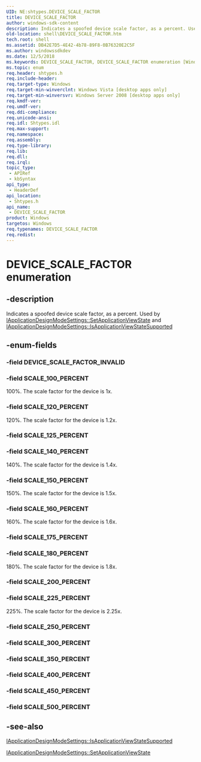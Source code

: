 ```yaml
---
UID: NE:shtypes.DEVICE_SCALE_FACTOR
title: DEVICE_SCALE_FACTOR
author: windows-sdk-content
description: Indicates a spoofed device scale factor, as a percent. Used by IApplicationDesignModeSettings::SetApplicationViewState and IApplicationDesignModeSettings::IsApplicationViewStateSupported.
old-location: shell\DEVICE_SCALE_FACTOR.htm
tech.root: shell
ms.assetid: DB42E7D5-4E42-4b78-89F8-0B76320E2C5F
ms.author: windowssdkdev
ms.date: 12/5/2018
ms.keywords: DEVICE_SCALE_FACTOR, DEVICE_SCALE_FACTOR enumeration [Windows Shell], SCALE_100_PERCENT, SCALE_120_PERCENT, SCALE_140_PERCENT, SCALE_150_PERCENT, SCALE_160_PERCENT, SCALE_180_PERCENT, SCALE_225_PERCENT, shell.DEVICE_SCALE_FACTOR, shtypes/DEVICE_SCALE_FACTOR, shtypes/SCALE_100_PERCENT, shtypes/SCALE_120_PERCENT, shtypes/SCALE_140_PERCENT, shtypes/SCALE_150_PERCENT, shtypes/SCALE_160_PERCENT, shtypes/SCALE_180_PERCENT, shtypes/SCALE_225_PERCENT
ms.topic: enum
req.header: shtypes.h
req.include-header: 
req.target-type: Windows
req.target-min-winverclnt: Windows Vista [desktop apps only]
req.target-min-winversvr: Windows Server 2008 [desktop apps only]
req.kmdf-ver: 
req.umdf-ver: 
req.ddi-compliance: 
req.unicode-ansi: 
req.idl: Shtypes.idl
req.max-support: 
req.namespace: 
req.assembly: 
req.type-library: 
req.lib: 
req.dll: 
req.irql: 
topic_type:
 - APIRef
 - kbSyntax
api_type:
 - HeaderDef
api_location:
 - Shtypes.h
api_name:
 - DEVICE_SCALE_FACTOR
product: Windows
targetos: Windows
req.typenames: DEVICE_SCALE_FACTOR
req.redist: 
---
```


# DEVICE_SCALE_FACTOR enumeration


## -description


Indicates a spoofed device scale factor, as a percent. Used by <a href="https://msdn.microsoft.com/37e1845c-a58a-4da3-b259-bbf5bbf5ff6d">IApplicationDesignModeSettings::SetApplicationViewState</a> and <a href="https://msdn.microsoft.com/49661f00-15bc-48c0-a302-b81bee61180a">IApplicationDesignModeSettings::IsApplicationViewStateSupported</a>



## -enum-fields




### -field DEVICE_SCALE_FACTOR_INVALID


### -field SCALE_100_PERCENT

100%. The scale factor for the device is 1x.


### -field SCALE_120_PERCENT

120%. The scale factor for the device is 1.2x.


### -field SCALE_125_PERCENT


### -field SCALE_140_PERCENT

140%. The scale factor for the device is 1.4x.


### -field SCALE_150_PERCENT

150%. The scale factor for the device is 1.5x.


### -field SCALE_160_PERCENT

160%. The scale factor for the device is 1.6x.


### -field SCALE_175_PERCENT


### -field SCALE_180_PERCENT

180%. The scale factor for the device is 1.8x.


### -field SCALE_200_PERCENT


### -field SCALE_225_PERCENT

225%. The scale factor for the device is 2.25x.


### -field SCALE_250_PERCENT


### -field SCALE_300_PERCENT


### -field SCALE_350_PERCENT


### -field SCALE_400_PERCENT


### -field SCALE_450_PERCENT


### -field SCALE_500_PERCENT




## -see-also




<a href="https://msdn.microsoft.com/49661f00-15bc-48c0-a302-b81bee61180a">IApplicationDesignModeSettings::IsApplicationViewStateSupported</a>



<a href="https://msdn.microsoft.com/37e1845c-a58a-4da3-b259-bbf5bbf5ff6d">IApplicationDesignModeSettings::SetApplicationViewState</a>
 

 

